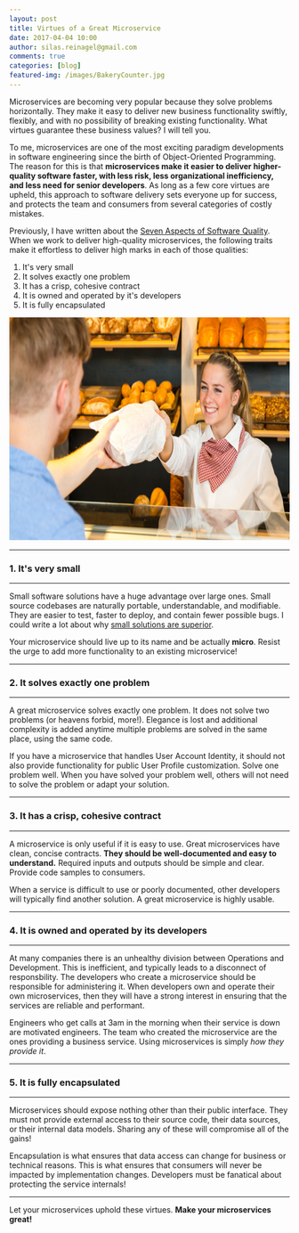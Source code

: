 ```yaml
---
layout: post
title: Virtues of a Great Microservice
date: 2017-04-04 10:00
author: silas.reinagel@gmail.com
comments: true
categories: [blog]
featured-img: /images/BakeryCounter.jpg
---
```


Microservices are becoming very popular because they solve problems horizontally. They make it easy to deliver new business functionality swiftly, flexibly, and with no possibility of breaking existing functionality. What virtues guarantee these business values? I will tell you.

To me, microservices are one of the most exciting paradigm developments in software engineering since the birth of Object-Oriented Programming. The reason for this is that <strong>microservices make it easier to deliver higher-quality software faster, with less risk, less organizational inefficiency, and less need for senior developers</strong>. As long as a few core virtues are upheld, this approach to software delivery sets everyone up for success, and protects the team and consumers from several categories of costly mistakes. 

Previously, I have written about the [Seven Aspects of Software Quality](http://silasreinagel.com/2016/11/15/the-seven-aspects-of-software-quality/). When we work to deliver high-quality microservices, the following traits make it effortless to deliver high marks in each of those qualities:

1. It's very small
2. It solves exactly one problem
3. It has a crisp, cohesive contract
4. It is owned and operated by it's developers
5. It is fully encapsulated

<img src="/images/BakeryCounter.jpg" alt="" width="700" height="400" class="aligncenter size-full" />

----

### 1. It's very small

----

Small software solutions have a huge advantage over large ones. Small source codebases are naturally portable, understandable, and modifiable. They are easier to test, faster to deploy, and contain fewer possible bugs. I could write a lot about why [small solutions are superior](http://silasreinagel.com/2017/01/10/make-it-small/). 

Your microservice should live up to its name and be actually <strong>micro</strong>. Resist the urge to add more functionality to an existing microservice!

----

### 2. It solves exactly one problem

----

A great microservice solves exactly one problem. It does not solve two problems (or heavens forbid, more!). Elegance is lost and additional complexity is added anytime multiple problems are solved in the same place, using the same code. 

If you have a microservice that handles User Account Identity, it should not also provide functionality for public User Profile customization. Solve one problem well. When you have solved your problem well, others will not need to solve the problem or adapt your solution. 

----

### 3. It has a crisp, cohesive contract

----

A microservice is only useful if it is easy to use. Great microservices have clean, concise contracts. <strong>They should be well-documented and easy to understand.</strong> Required inputs and outputs should be simple and clear. Provide code samples to consumers.

When a service is difficult to use or poorly documented, other developers will typically find another solution. A great microservice is highly usable. 

----

### 4. It is owned and operated by its developers

----

At many companies there is an unhealthy division between Operations and Development. This is inefficient, and typically leads to a disconnect of responsbility. The developers who create a microservice should be responsible for administering it. When developers own and operate their own microservices, then they will have a strong interest in ensuring that the services are reliable and performant. 

Engineers who get calls at 3am in the morning when their service is down are motivated engineers. The team who created the microservice are the ones providing a business service. Using microservices is simply *how they provide it*. 

----

### 5. It is fully encapsulated

----

Microservices should expose nothing other than their public interface. They must not provide external access to their source code, their data sources, or their internal data models. Sharing any of these will compromise all of the gains! 

Encapsulation is what ensures that data access can change for business or technical reasons. This is what ensures that consumers will never be impacted by implementation changes. Developers must be fanatical about protecting the service internals!

----

Let your microservices uphold these virtues. <strong>Make your microservices great!</strong>
